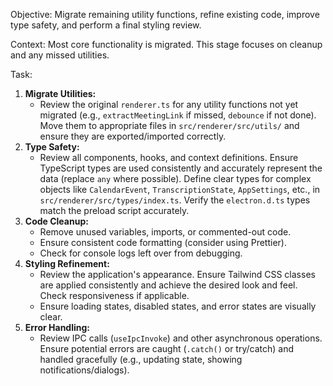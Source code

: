 Objective: Migrate remaining utility functions, refine existing code, improve type safety, and perform a final styling review.

Context: Most core functionality is migrated. This stage focuses on cleanup and any missed utilities.

Task:

1.  **Migrate Utilities:**
    - Review the original `renderer.ts` for any utility functions not yet migrated (e.g., `extractMeetingLink` if missed, `debounce` if not done). Move them to appropriate files in `src/renderer/src/utils/` and ensure they are exported/imported correctly.
2.  **Type Safety:**
    - Review all components, hooks, and context definitions. Ensure TypeScript types are used consistently and accurately represent the data (replace `any` where possible). Define clear types for complex objects like `CalendarEvent`, `TranscriptionState`, `AppSettings`, etc., in `src/renderer/src/types/index.ts`. Verify the `electron.d.ts` types match the preload script accurately.
3.  **Code Cleanup:**
    - Remove unused variables, imports, or commented-out code.
    - Ensure consistent code formatting (consider using Prettier).
    - Check for console logs left over from debugging.
4.  **Styling Refinement:**
    - Review the application's appearance. Ensure Tailwind CSS classes are applied consistently and achieve the desired look and feel. Check responsiveness if applicable.
    - Ensure loading states, disabled states, and error states are visually clear.
5.  **Error Handling:**
    - Review IPC calls (`useIpcInvoke`) and other asynchronous operations. Ensure potential errors are caught (`.catch()` or try/catch) and handled gracefully (e.g., updating state, showing notifications/dialogs).
